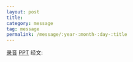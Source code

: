 ```yaml
---
layout: post
title: 
category: message
tag: message
permalink: /message/:year-:month-:day-:title
---
```


[录音]() [PPT]() 经文: 
